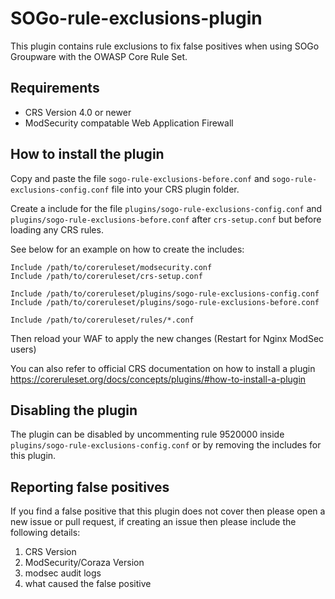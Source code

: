 # SOGo-rule-exclusions-plugin
This plugin contains rule exclusions to fix false positives when using SOGo Groupware with the OWASP Core Rule Set.

## Requirements
- CRS Version 4.0 or newer
- ModSecurity compatable Web Application Firewall

## How to install the plugin
Copy and paste the file ``sogo-rule-exclusions-before.conf`` and ``sogo-rule-exclusions-config.conf`` file into your CRS plugin folder.

Create a include for the file ``plugins/sogo-rule-exclusions-config.conf`` and ``plugins/sogo-rule-exclusions-before.conf`` after ``crs-setup.conf`` but before loading any CRS rules.

See below for an example on how to create the includes:
```
Include /path/to/coreruleset/modsecurity.conf
Include /path/to/coreruleset/crs-setup.conf

Include /path/to/coreruleset/plugins/sogo-rule-exclusions-config.conf
Include /path/to/coreruleset/plugins/sogo-rule-exclusions-before.conf

Include /path/to/coreruleset/rules/*.conf
```

Then reload your WAF to apply the new changes (Restart for Nginx ModSec users)

You can also refer to official CRS documentation on how to install a plugin https://coreruleset.org/docs/concepts/plugins/#how-to-install-a-plugin

## Disabling the plugin
The plugin can be disabled by uncommenting rule 9520000 inside ``plugins/sogo-rule-exclusions-config.conf`` or by removing the includes for this plugin.

## Reporting false positives
If you find a false positive that this plugin does not cover then please open a new issue or pull request, if creating an issue then please include the following details:

1. CRS Version
2. ModSecurity/Coraza Version
3. modsec audit logs
4. what caused the false positive
